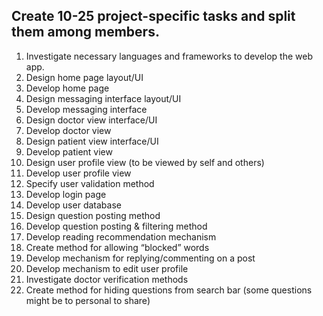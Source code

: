 ## Create 10-25 project-specific tasks and split them among members.
1.	Investigate necessary languages and frameworks to develop the web app.
2.	Design home page layout/UI
3.	Develop home page
4.	Design messaging interface layout/UI
5.	Develop messaging interface
6.	Design doctor view interface/UI
7.	Develop doctor view
8.	Design patient view interface/UI
9.	Develop patient view
10.	Design user profile view (to be viewed by self and others)
11.	Develop user profile view
12.	Specify user validation method
13.	Develop login page
14.	Develop user database
15.	Design question posting method
16.	Develop question posting & filtering method
17.	Develop reading recommendation mechanism
18.	Create method for allowing “blocked” words
19.	Develop mechanism for replying/commenting on a post
20.	Develop mechanism to edit user profile
21.	Investigate doctor verification methods
22.	Create method for hiding questions from search bar (some questions might be to personal to share)